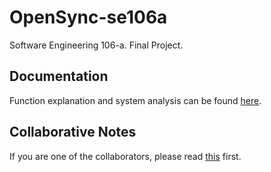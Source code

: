 # OpenSync-se106a
Software Engineering 106-a. Final Project.

## Documentation
Function explanation and system analysis can be found [here](https://hackmd.io/s/SyFbyYYAb).

## Collaborative Notes
If you are one of the collaborators, please read [this](CONTRIBUTING.md) first.
